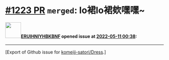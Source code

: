 # [\#1223 PR](https://github.com/komeiji-satori/Dress/pull/1223) `merged`: lo裙lo裙欸嘿嘿~

#### <img src="https://avatars.githubusercontent.com/u/69080784?u=2c1c49632f2b36b0ef85b8546a14a2f5d934b8a3&v=4" width="50">[ERUIHNIYHBKBNF](https://github.com/ERUIHNIYHBKBNF) opened issue at [2022-05-11 00:38](https://github.com/komeiji-satori/Dress/pull/1223):






-------------------------------------------------------------------------------



[Export of Github issue for [komeiji-satori/Dress](https://github.com/komeiji-satori/Dress).]
